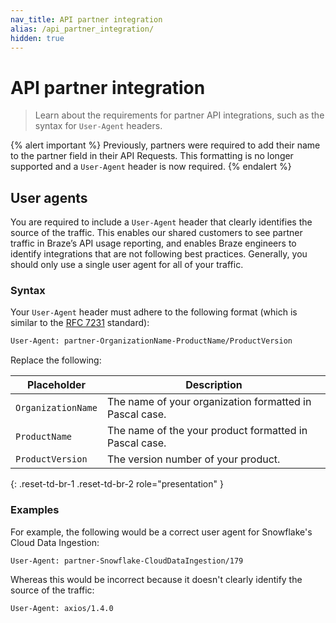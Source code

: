 ```yaml
---
nav_title: API partner integration
alias: /api_partner_integration/
hidden: true
---
```


# API partner integration

> Learn about the requirements for partner API integrations, such as the syntax for `User-Agent` headers.

{% alert important %}
Previously, partners were required to add their name to the partner field in their API Requests. This formatting is no longer supported and a `User-Agent` header is now required.
{% endalert %}

## User agents

You are required to include a `User-Agent` header that clearly identifies the source of the traffic. This enables our shared customers to see partner traffic in Braze’s API usage reporting, and enables Braze engineers to identify integrations that are not following best practices. Generally, you should only use a single user agent for all of your traffic.

### Syntax

Your `User-Agent` header must adhere to the following format (which is similar to the [RFC 7231](https://datatracker.ietf.org/doc/html/rfc7231#page-46) standard):

```bash
User-Agent: partner-OrganizationName-ProductName/ProductVersion
```

Replace the following:

| Placeholder | Description |
|-------------|-------------|
| `OrganizationName` | The name of your organization formatted in Pascal case. |
| `ProductName` | The name of the your product formatted in Pascal case. |
| `ProductVersion` | The version number of your product. |
{: .reset-td-br-1 .reset-td-br-2 role="presentation" }

### Examples

For example, the following would be a correct user agent for Snowflake's Cloud Data Ingestion:

```bash
User-Agent: partner-Snowflake-CloudDataIngestion/179
```

Whereas this would be incorrect because it doesn't clearly identify the source of the traffic:

```bash
User-Agent: axios/1.4.0
``` 
